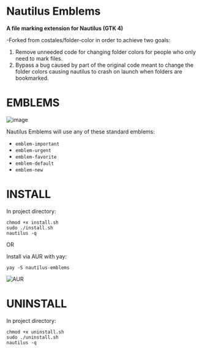 # Nautilus Emblems

**A file marking extension for Nautilus (GTK 4)**  

-Forked from costales/folder-color in order to achieve two goals:
 1. Remove unneeded code for changing folder colors for people who only need to mark files.
 2. Bypass a bug caused by part of the original code meant to change the folder colors causing nautilus to crash on launch when folders are bookmarked.

# EMBLEMS 

![image](https://github.com/0ddfactory/nautilus-emblems/assets/25939455/4e59af49-d1da-4c27-a927-bb358ad84884)

Nautilus Emblems will use any of these standard emblems:

 * `emblem-important`
 * `emblem-urgent`
 * `emblem-favorite`
 * `emblem-default`
 * `emblem-new`

# INSTALL

In project directory:
```
chmod +x install.sh
sudo ./install.sh
nautilus -q
```
OR

Install via AUR with yay:
```
yay -S nautilus-emblems
```
![AUR](https://github.com/0ddfactory/nautilus-emblems/assets/25939455/525429ce-ce99-4f13-84b6-4ccb57c7b197)


# UNINSTALL

In project directory:
```
chmod +x uninstall.sh
sudo ./uninstall.sh
nautilus -q
```
